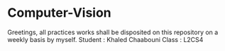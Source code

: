 # Computer-Vision
Greetings, all practices works shall be disposited on this repository on a weekly basis by myself.
Student : Khaled Chaabouni
Class : L2CS4
